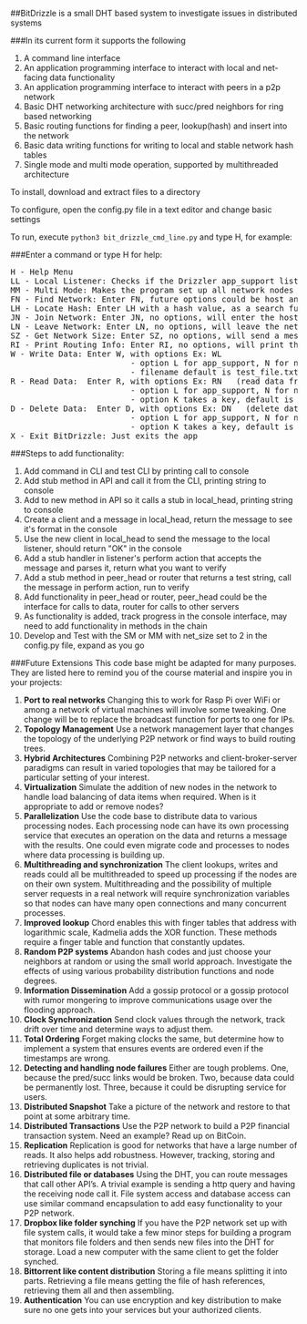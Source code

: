##BitDrizzle is a small DHT based system to investigate issues in distributed systems

###In its current form it supports the following
1. A command line interface
2. An application programming interface to interact with local and net-facing data functionality
3. An application programming interface to interact with peers in a p2p network
4. Basic DHT networking architecture with succ/pred neighbors for ring based networking
5. Basic routing functions for finding a peer, lookup(hash) and insert into the network
6. Basic data writing functions for writing to local and stable network hash tables
7. Single mode and multi mode operation, supported by multithreaded architecture

To install, download and extract files to a directory

To configure, open the config.py file in a text editor and change basic settings

To run, execute `python3 bit_drizzle_cmd_line.py` and type H, for example:

###Enter a command or type H for help:
<pre>
H - Help Menu
LL - Local Listener: Checks if the Drizzler app_support listener is listening for commands
MM - Multi Mode: Makes the program set up all network nodes
FN - Find Network: Enter FN, future options could be host and/or port range, sets an EntryNode
LH - Locate Hash: Enter LH with a hash value, as a search function in the network
JN - Join Network: Enter JN, no options, will enter the host through Entry Node, sets routing information
LN - Leave Network: Enter LN, no options, will leave the network, removes routing info
SZ - Get Network Size: Enter SZ, no options, will send a message to estimate size of the network
RI - Print Routing Info: Enter RI, no options, will print the routing info for this node
W - Write Data: Enter W, with options Ex: WL <filename=test_file.txt> <piece_size=256>
                         - option L for app_support, N for network, stores data to app_support or network store
                         - filename default is test_file.txt, piece_size default is 256 chars (bytes)
R - Read Data:  Enter R, with options Ex: RN <key>  (read data from network at key)
                         - option L for app_support, N for network, reads data from app_support or network store
                         - option K takes a key, default is test_key entry in config.py
D - Delete Data:  Enter D, with options Ex: DN <key>  (delete data from network at key)
                         - option L for app_support, N for network, deletes data from app_support or network store
                         - option K takes a key, default is test_key entry in config.py
X - Exit BitDrizzle: Just exits the app
</pre>


###Steps to add functionality:

1. Add command in CLI and test CLI by printing call to console
2. Add stub method in API and call it from the CLI, printing string to console
3. Add to new method in API so it calls a stub in local_head, printing string to console
4. Create a client and a message in local_head, return the message to see it's format in the console
5. Use the new client in local_head to send the message to the local listener, should return "OK" in the console
6. Add a stub handler in listener's perform action that accepts the message and parses it, return what you want to verify
7. Add a stub method in peer_head or router that returns a test string, call the message in perform action, run to verify
8. Add functionality in peer_head or router, peer_head could be the interface for calls to data, router for calls to other servers
9. As functionality is added, track progress in the console interface, may need to add functionality in methods in the chain
10. Develop and Test with the SM or MM with net_size set to 2 in the config.py file, expand as you go



###Future Extensions
This code base might be adapted for many purposes. They are listed here to remind you of the course material and inspire you in your projects:

1.	**Port to real networks** Changing this to work for Rasp Pi over WiFi or among a network of virtual machines will involve some tweaking. One change will be to replace the broadcast function for ports to one for IPs. 
2.	**Topology Management** Use a network management layer that changes the topology of the underlying P2P network or find ways to build routing trees. 
3.	**Hybrid Architectures** Combining P2P networks and client-broker-server paradigms can result in varied topologies that may be tailored for a particular setting of your interest.
4.	**Virtualization** Simulate the addition of new nodes in the network to handle load balancing of data items when required. When is it appropriate to add or remove nodes?
5.	**Parallelization** Use the code base to distribute data to various processing nodes. Each processing node can have its own processing service that executes an operation on the data and returns a message with the results. One could even migrate code and processes to nodes where data processing is building up.
6.	**Multithreading and synchronization** The client lookups, writes and reads could all be multithreaded to speed up processing if the nodes are on their own system. Multithreading and the possibility of multiple server requests in a real network will require synchronization variables so that nodes can have many open connections and many concurrent processes.
7.	**Improved lookup** Chord enables this with finger tables that address with logarithmic scale, Kadmelia adds the XOR function. These methods require a finger table and function that constantly updates.
8.	**Random P2P systems** Abandon hash codes and just choose your neighbors at random or using the small world approach. Investigate the effects of using various probability distribution functions and node degrees.
9.	**Information Dissemination** Add a gossip protocol or a gossip protocol with rumor mongering to improve communications usage over the flooding approach.
10.	**Clock Synchronization** Send clock values through the network, track drift over time and determine ways to adjust them.
11.	**Total Ordering** Forget making clocks the same, but determine how to implement a system that ensures events are ordered even if the timestamps are wrong.
12.	**Detecting and handling node failures** Either are tough problems. One, because the pred/succ links would be broken. Two, because data could be permanently lost. Three, because it could be disrupting service for users. 
13.	**Distributed Snapshot** Take a picture of the network and restore to that point at some arbitrary time. 
14.	**Distributed Transactions** Use the P2P network to build a P2P financial transaction system. Need an example? Read up on BitCoin.
15.	**Replication** Replication is good for networks that have a large number of reads. It also helps add robustness. However, tracking, storing and retrieving duplicates is not trivial. 
16.	**Distributed file or databases**  Using the DHT, you can route messages that call other API’s. A trivial example is sending a http query and having the receiving node call it. File system access and database access can use similar command encapsulation to add easy functionality to your P2P network.
17.	**Dropbox like folder synching** If you have the P2P network set up with file system calls, it would take a few minor steps for building a program that monitors file folders and then sends new files into the DHT for storage. Load a new computer with the same client to get the folder synched.
18.	**Bittorrent like content distribution** Storing a file means splitting it into parts. Retrieving a file means getting the file of hash references, retrieving them all and then assembling.
19.	**Authentication** You can use encryption and key distribution to make sure no one gets into your services but your authorized clients.

